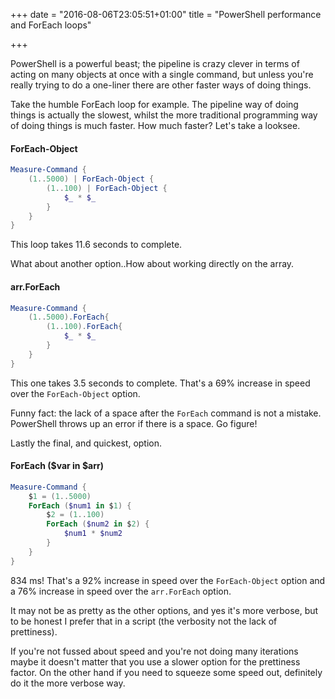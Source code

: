 +++
date = "2016-08-06T23:05:51+01:00"
title = "PowerShell performance and ForEach loops"

+++

PowerShell is a powerful beast; the pipeline is crazy clever in terms of acting on many objects at once with a single command, but unless you're really trying to do a one-liner there are other faster ways of doing things.

Take the humble ForEach loop for example.  The pipeline way of doing things is actually the slowest, whilst the more traditional programming way of doing things is much faster.  How much faster?  Let's take a looksee.

#### ForEach-Object
```powershell
Measure-Command {
    (1..5000) | ForEach-Object {
        (1..100) | ForEach-Object {
            $_ * $_
        }
    }
}
```
This loop takes 11.6 seconds to complete.

What about another option..How about working directly on the array.

#### arr.ForEach
```powershell
Measure-Command {
    (1..5000).ForEach{
        (1..100).ForEach{
            $_ * $_
        }
    }
}
```
This one takes 3.5 seconds to complete.  That's a 69% increase in speed over the `ForEach-Object` option.

Funny fact: the lack of a space after the `ForEach` command is not a mistake.  PowerShell throws up an error if there is a space.  Go figure!

Lastly the final, and quickest, option.

#### ForEach ($var in $arr)
```powershell
Measure-Command {
    $1 = (1..5000)
    ForEach ($num1 in $1) {
        $2 = (1..100)
        ForEach ($num2 in $2) {
            $num1 * $num2
        }
    }
}
```
834 ms!  That's a 92% increase in speed over the `ForEach-Object` option and a 76% increase in speed over the `arr.ForEach` option.

It may not be as pretty as the other options, and yes it's more verbose, but to be honest I prefer that in a script (the verbosity not the lack of prettiness).

If you're not fussed about speed and you're not doing many iterations maybe it doesn't matter that you use a slower option for the prettiness factor. On the other hand if you need to squeeze some speed out, definitely do it the more verbose way.